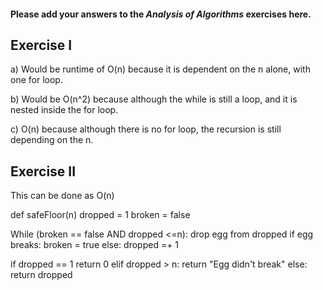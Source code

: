 #### Please add your answers to the ***Analysis of  Algorithms*** exercises here.

## Exercise I

a) Would be runtime of O(n) because it is dependent on the n alone, with one for loop.


b) Would be O(n^2) because although the while is still a loop, and it is nested inside the for loop.


c) O(n) because although there is no for loop, the recursion is still depending on the n.

## Exercise II
This can be done as O(n)

def safeFloor(n)
dropped = 1
broken = false

While (broken == false AND dropped <=n):
    drop egg from dropped
    if egg breaks:
        broken = true
    else:
        dropped =+ 1

if dropped == 1
    return 0
elif dropped > n:
    return "Egg didn't break"
else:
    return dropped
